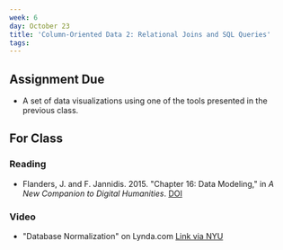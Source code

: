```yaml
---
week: 6
day: October 23
title: 'Column-Oriented Data 2: Relational Joins and SQL Queries'
tags: 
---
```


## Assignment Due
- A set of data visualizations using one of the tools presented in the previous class.

## For Class

### Reading
- Flanders, J. and F. Jannidis. 2015. "Chapter 16: Data Modeling," in *A New Companion to Digital Humanities*. [DOI](http://onlinelibrary.wiley.com/doi/10.1002/9781118680605.ch16/summary;jsessionid=6505041D8248CC23C5E632AA6CC5F7D0.f03t02) 

### Video
- "Database Normalization" on Lynda.com [Link via NYU](https://www.lynda.com/course/sharerevideodirect/71929/78157?org=nyu.edu)
